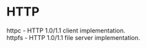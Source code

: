 # HTTP
httpc - HTTP 1.0/1.1 client implementation.  
httpfs - HTTP 1.0/1.1 file server implementation.
